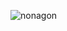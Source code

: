![nonagon](https://user-images.githubusercontent.com/19872990/209378213-743aea7c-3dd1-4389-b807-9bd1e818c6ba.png)
